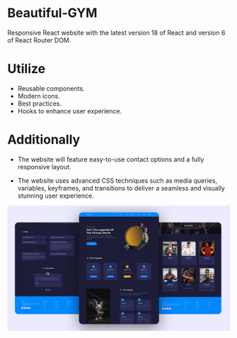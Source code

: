 # Beautiful-GYM
Responsive React website with the latest version 18 of React and version 6 of React Router DOM. 

# Utilize 
* Reusable components.
* Modern icons.
* Best practices.
* Hooks to enhance user experience. 

# Additionally 
* The website will feature easy-to-use contact options and a fully responsive layout. 

* The website uses advanced CSS techniques such as media queries, variables, keyframes, and transitions to deliver a seamless and visually stunning user experience.


![](./thumbnail.jpg)